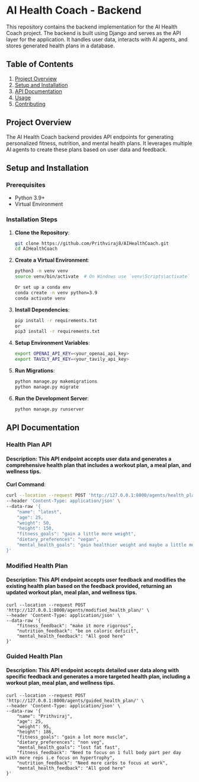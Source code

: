 # AI Health Coach - Backend

This repository contains the backend implementation for the AI Health Coach project. The backend is built using Django and serves as the API layer for the application. It handles user data, interacts with AI agents, and stores generated health plans in a database.

## Table of Contents

1. [Project Overview](#project-overview)
2. [Setup and Installation](#setup-and-installation)
3. [API Documentation](#api-documentation)
4. [Usage](#usage)
5. [Contributing](#contributing)

## Project Overview

The AI Health Coach backend provides API endpoints for generating personalized fitness, nutrition, and mental health plans. It leverages multiple AI agents to create these plans based on user data and feedback.

## Setup and Installation

### Prerequisites

- Python 3.9+
- Virtual Environment

### Installation Steps

1. **Clone the Repository**:
    ```bash
    git clone https://github.com/Prithviraj8/AIHealthCoach.git
    cd AIHealthCoach
    ```

2. **Create a Virtual Environment**:
    ```bash
    python3 -m venv venv
    source venv/bin/activate  # On Windows use `venv\Scripts\activate`
   
   Or set up a conda env
    conda create -n venv python=3.9
    conda activate venv
    ```

3. **Install Dependencies**:
    ```bash
    pip install -r requirements.txt
   or 
    pip3 install -r requirements.txt
    ```

4. **Setup Environment Variables**:
    ```bash
    export OPENAI_API_KEY=<your_openai_api_key>
    export TAVILY_API_KEY=<your_tavily_api_key>
   ```

5. **Run Migrations**:
    ```bash
    python manage.py makemigrations
    python manage.py migrate
    ```

6. **Run the Development Server**:
    ```bash
    python manage.py runserver
    ```

## API Documentation

### Health Plan API
#### Description: This API endpoint accepts user data and generates a comprehensive health plan that includes a workout plan, a meal plan, and wellness tips.

**Curl Command**:
```bash
curl --location --request POST 'http://127.0.0.1:8000/agents/health_plan/' \
--header 'Content-Type: application/json' \
--data-raw '{
    "name": "latest",
    "age": 25,
    "weight": 50,
    "height": 150,
    "fitness_goals": "gain a little more weight",
    "dietary_preferences": "vegan",
    "mental_health_goals": "gain healthier weight and maybe a little more muscle"
}'
```

### Modified Health Plan
#### Description: This API endpoint accepts user feedback and modifies the existing health plan based on the feedback provided, returning an updated workout plan, meal plan, and wellness tips.

```
curl --location --request POST 'http://127.0.0.1:8000/agents/modified_health_plan/' \
--header 'Content-Type: application/json' \
--data-raw '{
    "fitness_feedback": "make it more rigorous",
    "nutrition_feedback": "be on caloric deficit",
    "mental_health_feedback": "All good here"
}'
```

### Guided Health Plan
#### Description: This API endpoint accepts detailed user data along with specific feedback and generates a more targeted health plan, including a workout plan, meal plan, and wellness tips.

```
curl --location --request POST 'http://127.0.0.1:8000/agents/guided_health_plan/' \
--header 'Content-Type: application/json' \
--data-raw '{
    "name": "Prithviraj",
    "age": 25,
    "weight": 95,
    "height": 186,
    "fitness_goals": "gain a lot more muscle",
    "dietary_preferences": "non veg",
    "mental_health_goals": "lost fat fast",
    "fitness_feedback": "Need to focus on 1 full body part per day with more reps i.e focus on hypertrophy",
    "nutrition_feedback": "Need more carbs to focus at work",
    "mental_health_feedback": "All good here"
}'
```